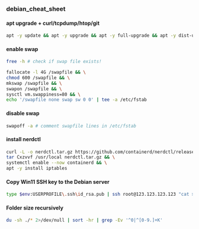 ### debian_cheat_sheet

#### apt upgrade + curl/tcpdump/htop/git
```bash
apt -y update && apt -y upgrade && apt -y full-upgrade && apt -y dist-upgrade && apt -y install curl tcpdump htop git
```



#### enable swap
```bash
free -h # check if swap file exists!
```
```bash
fallocate -l 4G /swapfile && \
chmod 600 /swapfile && \
mkswap /swapfile && \
swapon /swapfile && \
sysctl vm.swappiness=80 && \
echo '/swapfile none swap sw 0 0' | tee -a /etc/fstab
```

#### disable swap
```bash
swapoff -a # comment swapfile lines in /etc/fstab
```

#### install nerdctl
```bash
curl -L -o nerdctl.tar.gz https://github.com/containerd/nerdctl/releases/download/v2.0.0-rc.0/nerdctl-full-2.0.0-rc.0-linux-amd64.tar.gz && \
tar Cxzvvf /usr/local nerdctl.tar.gz && \
systemctl enable --now containerd && \
apt -y install iptables
```

#### Copy Win11 SSH key to the Debian server
```bash
type $env:USERPROFILE\.ssh\id_rsa.pub | ssh root@123.123.123.123 "cat >> .ssh/authorized_keys"
```

#### Folder size recursively
```bash
du -sh ./* 2>/dev/null | sort -hr | grep -Ev '^0|^[0-9.]+K'
```
